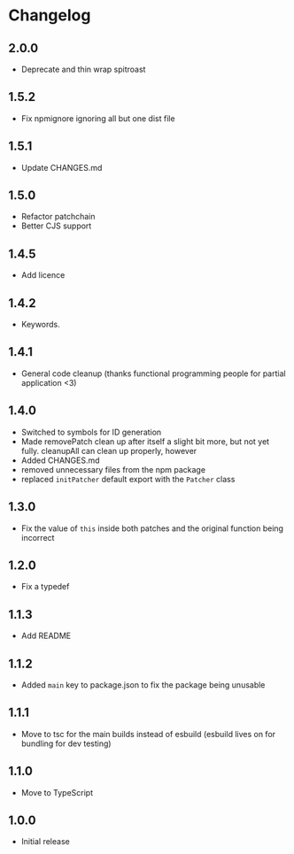# Changelog

## 2.0.0
- Deprecate and thin wrap spitroast

## 1.5.2
- Fix npmignore ignoring all but one dist file

## 1.5.1
- Update CHANGES.md

## 1.5.0
- Refactor patchchain
- Better CJS support

## 1.4.5

-	Add licence

## 1.4.2

-   Keywords.

## 1.4.1

-   General code cleanup (thanks functional programming people for partial application <3)

## 1.4.0

-   Switched to symbols for ID generation
-   Made removePatch clean up after itself a slight bit more, but not yet fully. cleanupAll can clean up properly, however
-   Added CHANGES.md
-   removed unnecessary files from the npm package
-   replaced `initPatcher` default export with the `Patcher` class

## 1.3.0

-   Fix the value of `this` inside both patches and the original function being incorrect

## 1.2.0

-   Fix a typedef

## 1.1.3

-   Add README

## 1.1.2

-   Added `main` key to package.json to fix the package being unusable

## 1.1.1

-   Move to tsc for the main builds instead of esbuild (esbuild lives on for bundling for dev testing)

## 1.1.0

-   Move to TypeScript

## 1.0.0

-   Initial release
